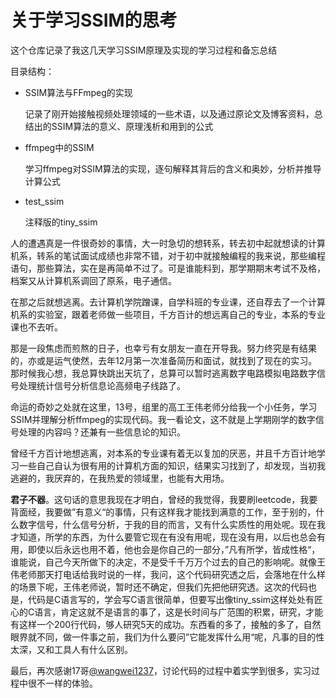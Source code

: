 # 关于学习SSIM的思考

这个仓库记录了我这几天学习SSIM原理及实现的学习过程和备忘总结

目录结构：

* SSIM算法与FFmpeg的实现 

  记录了刚开始接触视频处理领域的一些术语，以及通过原论文及博客资料，总结出的SSIM算法的意义、原理浅析和用到的公式

* ffmpeg中的SSIM

  学习ffmpeg对SSIM算法的实现，逐句解释其背后的含义和奥妙，分析并推导计算公式

* test_ssim

  注释版的tiny_ssim

人的遭遇真是一件很奇妙的事情，大一时急切的想转系，转去初中起就想读的计算机系，转系的笔试面试成绩也非常不错，对于初中就接触编程的我来说，那些编程语句，那些算法，实在是再简单不过了。可是谁能料到，那学期期末考试不及格，档案又从计算机系调回了原系，电子通信。

在那之后就想逃离。去计算机学院蹭课，自学科班的专业课，还自荐去了一个计算机系的实验室，跟着老师做一些项目，千方百计的想远离自己的专业，本系的专业课也不去听。

那是一段焦虑而煎熬的日子，也幸亏有女朋友一直在开导我。努力终究是有结果的，亦或是运气使然，去年12月第一次准备简历和面试，就找到了现在的实习。那时候我心想，我总算快跳出天坑了，总算可以暂时逃离数字电路模拟电路数字信号处理统计信号分析信息论高频电子线路了。

命运的奇妙之处就在这里，13号，组里的高工王伟老师分给我一个小任务，学习SSIM并理解分析ffmpeg的实现代码。我一看论文，这不就是上学期刚学的数字信号处理的内容吗？还兼有一些信息论的知识。

曾经千方百计地想逃离，对本系的专业课有着无以复加的厌恶，并且千方百计地学习一些自己自认为很有用的计算机方面的知识，结果实习找到了，却发现，当初我逃避的，我厌弃的，在我热爱的领域里，也能有大用场。

**君子不器**。这句话的意思我现在才明白，曾经的我觉得，我要刷leetcode，我要背面经，我要做”有意义“的事情，只有这样我才能找到满意的工作，至于别的，什么数字信号，什么信号分析，于我的目的而言，又有什么实质性的用处呢。现在我才知道，所学的东西，为什么要管它现在有没有用呢，现在没有用，以后也总会有用，即使以后永远也用不着，他也会是你自己的一部分，”凡有所学，皆成性格“，谁能说，自己今天所做下的决定，不是受千千万万个过去的自己的影响呢。就像王伟老师那天打电话给我时说的一样，我问，这个代码研究透之后，会落地在什么样的场景下呢，王伟老师说，暂时还不确定，但我们先把他研究透。这次的代码也是，代码是C语言写的，学会写C语言很简单，但要写出像tiny_ssim这样处处有匠心的C语言，肯定这就不是语言的事了，这是长时间与广范围的积累，研究，才能有这样一个200行代码，够人研究5天的成功。东西看的多了，接触的多了，自然眼界就不同，做一件事之前，我们为什么要问”它能发挥什么用“呢，凡事的目的性太深，又和工具人有什么区别。

最后，再次感谢17哥[@wangwei1237](https://github.com/wangwei1237)，讨论代码的过程中着实学到很多，实习过程中很不一样的体验。

